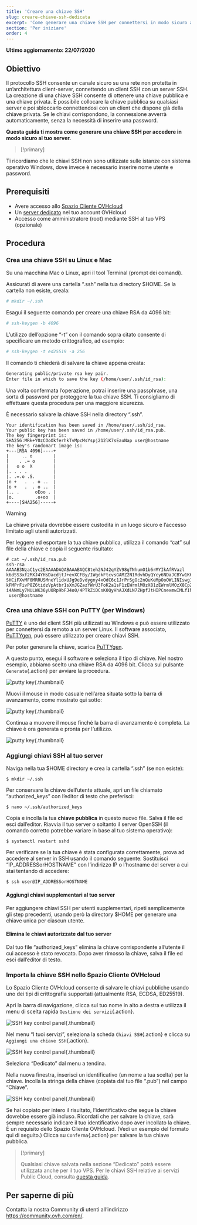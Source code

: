 ```yaml
---
title: 'Creare una chiave SSH'
slug: creare-chiave-ssh-dedicata
excerpt: 'Come generare una chiave SSH per connettersi in modo sicuro a un server dedicato'
section: 'Per iniziare'
order: 4
---
```


**Ultimo aggiornamento: 22/07/2020**

## Obiettivo

Il protocollo SSH consente un canale sicuro su una rete non protetta in un’architettura client-server, connettendo un client SSH con un server SSH. La creazione di una chiave SSH consente di ottenere una chiave pubblica e una chiave privata. È possibile collocare la chiave pubblica su qualsiasi server e poi sbloccarlo connettendosi con un client che dispone già della chiave privata. Se le chiavi corrispondono, la connessione avverrà automaticamente, senza la necessità di inserire una password.

**Questa guida ti mostra come generare una chiave SSH per accedere in modo sicuro al tuo server.**

> [!primary]
>
Ti ricordiamo che le chiavi SSH non sono utilizzate sulle istanze con sistema operativo Windows, dove invece è necessario inserire nome utente e password.
>

## Prerequisiti

- Avere accesso allo [Spazio Cliente OVHcloud](https://www.ovh.com/auth/?action=gotomanager&from=https://www.ovh.it/&ovhSubsidiary=it)
- Un [server dedicato](https://www.ovhcloud.com/it/bare-metal/) nel tuo account OVHcloud
- Accesso come amministratore (root) mediante SSH al tuo VPS (opzionale)

## Procedura

### Crea una chiave SSH su Linux e Mac

Su una macchina Mac o Linux, apri il tool Terminal (prompt dei comandi).

Assicurati di avere una cartella “.ssh” nella tua directory $HOME. Se la cartella non esiste, creala:

```sh
# mkdir ~/.ssh
```

Esagui il seguente comando per creare una chiave RSA da 4096 bit:

```sh
# ssh-keygen -b 4096
```
L’utilizzo dell’opzione “-t” con il comando sopra citato consente di specificare un metodo crittografico, ad esempio:

```sh
# ssh-keygen -t ed25519 -a 256
```

Il comando ti chiederà di salvare la chiave appena creata:

```sh
Generating public/private rsa key pair.
Enter file in which to save the key (/home/user/.ssh/id_rsa):
```

Una volta confermata l’operazione, potrai inserire una passphrase, una sorta di password per proteggere la tua chiave SSH. Ti consigliamo di effettuare questa procedura per una maggiore sicurezza.

È necessario salvare la chiave SSH nella directory “.ssh”.

```ssh
Your identification has been saved in /home/user/.ssh/id_rsa.
Your public key has been saved in /home/user/.ssh/id_rsa.pub.
The key fingerprint is:
SHA256:MRk+Y0zCOoOkferhkTvMpcMsYspj212lK7sEauNap user@hostname
The key's randomart image is:
+---[RSA 4096]----+
|     .. o        |
|    . .= o       |
|   o o  X        |
|. . . .          |
|. .=.o .S.       |
|o +   .  . o ..  |
|o +   .  . o ..  |
|.. .      oEoo . |
|o.        .o+oo  |
+----[SHA256]-----+
```

> [!warning]
>
> La chiave privata dovrebbe essere custodita in un luogo sicuro e l’accesso limitato agli utenti autorizzati.
> 

Per leggere ed esportare la tua chiave pubblica, utilizza il comando “cat” sul file della chiave e copia il seguente risultato: 

```ssh
# cat ~/.ssh/id_rsa.pub
ssh-rsa AAAAB3NzaC1yc2EAAAADAQABAAABAQC8teh2NJ42qYZV98gTNhumO1b6rMYIkAfRVazl
k6dSS3xf2MXJ4YHsDacdjtJ+evXCFBy/IWgdkFtcvsGAMZ2N1RdvhDyQYcy6NDaJCBYw1K6Gv5fJ
SHCiFXvMF0MRRUSMneYlidxUJg9eDvdygny4xOdC6c1JrPrSgOc2nQuKeMpOoOWLINIswg1IIFVk
kFMPrFivP8Z6tidzVpAtbr1sXmJGZazYWrU3FoK2a1sF1zEWrmlMOzX81zEWrmlMOzX8CpZW8Rae
i4ANmLy7NULWK36yU0Rp9bFJ4o0/4PTkZiDCsK0QyHhAJXdLN7ZHpfJtHIPCnexmwIMLfIhCWhO5
 user@hostname
```

### Crea una chiave SSH con PuTTY (per Windows)

[PuTTY](https://www.chiark.greenend.org.uk/~sgtatham/putty/) è uno dei client SSH più utilizzati su Windows e può essere utilizzato per connettersi da remoto a un server Linux. Il software associato, [PuTTYgen](https://the.earth.li/~sgtatham/putty/latest/w64/puttygen.exe), può essere utilizzato per creare chiavi SSH.

Per poter generare la chiave, scarica [PuTTYgen](https://the.earth.li/~sgtatham/putty/latest/w64/puttygen.exe).

A questo punto, esegui il software e seleziona il tipo di chiave. Nel nostro esempio, abbiamo scelto una chiave RSA da 4096 bit. Clicca sul pulsante `Generate`{.action} per avviare la procedura.

![putty key](images/puttygen_01.png){.thumbnail}

Muovi il mouse in modo casuale nell’area situata sotto la barra di avanzamento, come mostrato qui sotto:

![putty key](images/puttygen_02.gif){.thumbnail}

Continua a muovere il mouse finché la barra di avanzamento è completa. La chiave è ora generata e pronta per l‘utilizzo.

![putty key](images/puttygen_03.png){.thumbnail}


### Aggiungi chiavi SSH al tuo server

Naviga nella tua $HOME directory e crea la cartella “.ssh” (se non esiste):

```ssh
$ mkdir ~/.ssh
```

Per conservare la chiave dell’utente attuale, apri un file chiamato “authorized_keys” con l’editor di testo che preferisci:

```ssh
$ nano ~/.ssh/authorized_keys
```

Copia e incolla la tua **chiave pubblica** in questo nuovo file. Salva il file ed esci dall’editor. Riavvia il tuo server o soltanto il server OpenSSH (il comando corretto potrebbe variare in base al tuo sistema operativo):

```ssh
$ systemctl restart sshd
```

Per verificare se la tua chiave è stata configurata correttamente, prova ad accedere al server in SSH usando il comando seguente: Sostituisci “IP_ADDRESSorHOSTNAME" con l’indirizzo IP o l’hostname del server a cui stai tentando di accedere:

```ssh
$ ssh user@IP_ADDRESSorHOSTNAME
```

#### Aggiungi chiavi supplementari al tuo server

Per aggiungere chiavi SSH per utenti supplementari, ripeti semplicemente gli step precedenti, usando però la directory $HOME per generare una chiave unica per ciascun utente.

#### Elimina le chiavi autorizzate dal tuo server

Dal tuo file “authorized_keys” elimina la chiave corrispondente all’utente il cui accesso è stato revocato. Dopo aver rimosso la chiave, salva il file ed esci dall’editor di testo.

### Importa la chiave SSH nello Spazio Cliente OVHcloud

Lo Spazio Cliente OVHcloud consente di salvare le chiavi pubbliche usando uno dei tipi di crittografia supportati (attualmente RSA, ECDSA, ED25519). 

Apri la barra di navigazione, clicca sul tuo nome in alto a destra e utilizza il menu di scelta rapida `Gestione dei servizi`{.action}.

![SSH key control panel](images/SSH_keys_panel_1.1.png){.thumbnail}

Nel menu “I tuoi servizi”, seleziona la scheda `Chiavi SSH`{.action} e clicca su `Aggiungi una chiave SSH`{.action}.

![SSH key control panel](images/SSH_keys_panel_2.1.png){.thumbnail}

Seleziona “Dedicato” dal menu a tendina.

Nella nuova finestra, inserisci un identificativo (un nome a tua scelta) per la chiave. Incolla la stringa della chiave (copiata dal tuo file “.pub”) nel campo “Chiave”.

![SSH key control panel](images/SSH_keys_panel_3.png){.thumbnail}

Se hai copiato per intero il risultato, l’identificativo che segue la chiave dovrebbe essere già incluso. Ricordati che per salvare la chiave, sarà sempre necessario indicare il tuo identificativo dopo aver incollato la chiave. È un requisito dello Spazio Cliente OVHcloud. (Vedi un esempio del formato qui di seguito.) Clicca su `Conferma`{.action} per salvare la tua chiave pubblica.

> [!primary]
>
> Qualsiasi chiave salvata nella sezione “Dedicato” potrà essere utilizzata anche per il tuo VPS. Per le chiavi SSH relative ai servizi Public Cloud, consulta [questa guida](../../public-cloud/primi-passi-public-cloud).
>


## Per saperne di più 

Contatta la nostra Community di utenti all’indirizzo <https://community.ovh.com/en/>.
